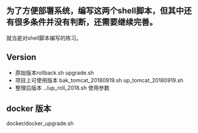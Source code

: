 ## 为了方便部署系统，编写这两个shell脚本，但其中还有很多条件并没有判断，还需要继续完善。
就当是对shell脚本编写的练习。

## Version
- 原始版本rollback.sh  upgrade.sh
- 项目上可使用版本 bak_tomcat_20180919.sh   up_tomcat_20180919.sh
- 整理后版本 ../up_roll_2018.sh  使用参数


## docker 版本
docker/docker_upgrade.sh
